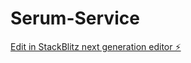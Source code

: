 # Serum-Service

[Edit in StackBlitz next generation editor ⚡️](https://stackblitz.com/~/github.com/priyankalima/Serum-Service)
